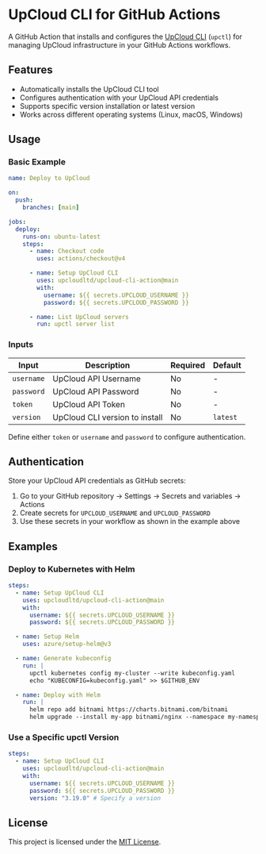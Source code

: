 # UpCloud CLI for GitHub Actions

A GitHub Action that installs and configures the [UpCloud CLI](https://github.com/UpCloudLtd/upcloud-cli) (`upctl`) for managing UpCloud infrastructure in your GitHub Actions workflows.

## Features

- Automatically installs the UpCloud CLI tool
- Configures authentication with your UpCloud API credentials
- Supports specific version installation or latest version
- Works across different operating systems (Linux, macOS, Windows)

## Usage

### Basic Example

```yaml
name: Deploy to UpCloud

on:
  push:
    branches: [main]

jobs:
  deploy:
    runs-on: ubuntu-latest
    steps:
      - name: Checkout code
        uses: actions/checkout@v4

      - name: Setup UpCloud CLI
        uses: upcloudltd/upcloud-cli-action@main
        with:
          username: ${{ secrets.UPCLOUD_USERNAME }}
          password: ${{ secrets.UPCLOUD_PASSWORD }}

      - name: List UpCloud servers
        run: upctl server list
```

### Inputs

| Input      | Description                    | Required | Default  |
| ---------- | ------------------------------ | -------- | -------- |
| `username` | UpCloud API Username           | No       | -        |
| `password` | UpCloud API Password           | No       | -        |
| `token`    | UpCloud API Token              | No       | -        |
| `version`  | UpCloud CLI version to install | No       | `latest` |

Define either `token` or `username` and `password` to configure authentication.

## Authentication

Store your UpCloud API credentials as GitHub secrets:

1. Go to your GitHub repository → Settings → Secrets and variables → Actions
2. Create secrets for `UPCLOUD_USERNAME` and `UPCLOUD_PASSWORD`
3. Use these secrets in your workflow as shown in the example above

## Examples

### Deploy to Kubernetes with Helm

```yaml
steps:
  - name: Setup UpCloud CLI
    uses: upcloudltd/upcloud-cli-action@main
    with:
      username: ${{ secrets.UPCLOUD_USERNAME }}
      password: ${{ secrets.UPCLOUD_PASSWORD }}

  - name: Setup Helm
    uses: azure/setup-helm@v3

  - name: Generate kubeconfig
    run: |
      upctl kubernetes config my-cluster --write kubeconfig.yaml
      echo "KUBECONFIG=kubeconfig.yaml" >> $GITHUB_ENV

  - name: Deploy with Helm
    run: |
      helm repo add bitnami https://charts.bitnami.com/bitnami
      helm upgrade --install my-app bitnami/nginx --namespace my-namespace --create-namespace
```

### Use a Specific upctl Version

```yaml
steps:
  - name: Setup UpCloud CLI
    uses: upcloudltd/upcloud-cli-action@main
    with:
      username: ${{ secrets.UPCLOUD_USERNAME }}
      password: ${{ secrets.UPCLOUD_PASSWORD }}
      version: "3.19.0" # Specify a version
```

## License

This project is licensed under the [MIT License](LICENSE).
